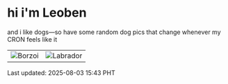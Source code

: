 # hi i'm Leoben

and i like dogs—so have some random dog pics that change whenever my CRON feels like it

|  |  |
|--------|----------|
| ![Borzoi](https://random-dog-vercel.vercel.app/api/random-borzoi?v=1754207018) | ![Labrador](https://random-dog-vercel.vercel.app/api/random-labrador?v=1754207018) |

Last updated: 2025-08-03 15:43 PHT

